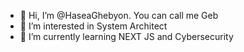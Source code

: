 - 👋 Hi, I’m @HaseaGhebyon. You can call me Geb
- 👀 I’m interested in System Architect
- 🌱 I’m currently learning NEXT JS and Cybersecurity 
